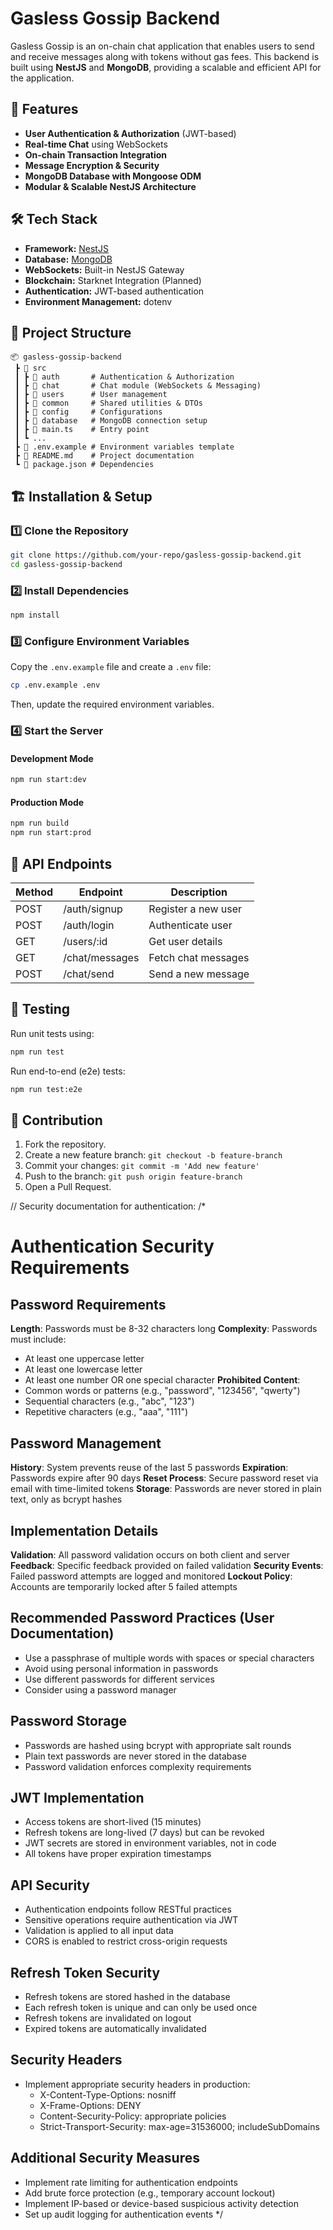 # Gasless Gossip Backend

Gasless Gossip is an on-chain chat application that enables users to send and receive messages along with tokens without gas fees. This backend is built using **NestJS** and **MongoDB**, providing a scalable and efficient API for the application.

## 🚀 Features
- **User Authentication & Authorization** (JWT-based)
- **Real-time Chat** using WebSockets
- **On-chain Transaction Integration**
- **Message Encryption & Security**
- **MongoDB Database with Mongoose ODM**
- **Modular & Scalable NestJS Architecture**

## 🛠 Tech Stack
- **Framework:** [NestJS](https://nestjs.com/)
- **Database:** [MongoDB](https://www.mongodb.com/)
- **WebSockets:** Built-in NestJS Gateway
- **Blockchain:** Starknet Integration (Planned)
- **Authentication:** JWT-based authentication
- **Environment Management:** dotenv

## 📂 Project Structure
```
📦 gasless-gossip-backend
 ┣ 📂 src
 ┃ ┣ 📂 auth       # Authentication & Authorization
 ┃ ┣ 📂 chat       # Chat module (WebSockets & Messaging)
 ┃ ┣ 📂 users      # User management
 ┃ ┣ 📂 common     # Shared utilities & DTOs
 ┃ ┣ 📂 config     # Configurations
 ┃ ┣ 📂 database   # MongoDB connection setup
 ┃ ┣ 📜 main.ts    # Entry point
 ┃ ┗ ...
 ┣ 📜 .env.example # Environment variables template
 ┣ 📜 README.md    # Project documentation
 ┗ 📜 package.json # Dependencies
```

## 🏗 Installation & Setup
### 1️⃣ Clone the Repository
```bash
git clone https://github.com/your-repo/gasless-gossip-backend.git
cd gasless-gossip-backend
```

### 2️⃣ Install Dependencies
```bash
npm install
```

### 3️⃣ Configure Environment Variables
Copy the `.env.example` file and create a `.env` file:
```bash
cp .env.example .env
```
Then, update the required environment variables.

### 4️⃣ Start the Server
#### Development Mode
```bash
npm run start:dev
```
#### Production Mode
```bash
npm run build
npm run start:prod
```

## 🔗 API Endpoints
| Method | Endpoint         | Description             |
|--------|----------------|-------------------------|
| POST   | /auth/signup   | Register a new user    |
| POST   | /auth/login    | Authenticate user      |
| GET    | /users/:id     | Get user details       |
| GET    | /chat/messages | Fetch chat messages    |
| POST   | /chat/send     | Send a new message     |

## 🧪 Testing
Run unit tests using:
```bash
npm run test
```
Run end-to-end (e2e) tests:
```bash
npm run test:e2e
```

## 🤝 Contribution
1. Fork the repository.
2. Create a new feature branch: `git checkout -b feature-branch`
3. Commit your changes: `git commit -m 'Add new feature'`
4. Push to the branch: `git push origin feature-branch`
5. Open a Pull Request.

// Security documentation for authentication:
/*
# Authentication Security Requirements
## Password Requirements
 **Length**: Passwords must be 8-32 characters long
 **Complexity**: Passwords must include:
   - At least one uppercase letter
   - At least one lowercase letter
   - At least one number OR one special character
 **Prohibited Content**:
   - Common words or patterns (e.g., "password", "123456", "qwerty")
   - Sequential characters (e.g., "abc", "123")
   - Repetitive characters (e.g., "aaa", "111")

## Password Management
 **History**: System prevents reuse of the last 5 passwords
 **Expiration**: Passwords expire after 90 days
 **Reset Process**: Secure password reset via email with time-limited tokens
 **Storage**: Passwords are never stored in plain text, only as bcrypt hashes

## Implementation Details
 **Validation**: All password validation occurs on both client and server
 **Feedback**: Specific feedback provided on failed validation
 **Security Events**: Failed password attempts are logged and monitored
 **Lockout Policy**: Accounts are temporarily locked after 5 failed attempts

## Recommended Password Practices (User Documentation)
- Use a passphrase of multiple words with spaces or special characters
- Avoid using personal information in passwords
- Use different passwords for different services
- Consider using a password manager
## Password Storage
- Passwords are hashed using bcrypt with appropriate salt rounds
- Plain text passwords are never stored in the database
- Password validation enforces complexity requirements

## JWT Implementation
- Access tokens are short-lived (15 minutes)
- Refresh tokens are long-lived (7 days) but can be revoked
- JWT secrets are stored in environment variables, not in code
- All tokens have proper expiration timestamps

## API Security
- Authentication endpoints follow RESTful practices
- Sensitive operations require authentication via JWT
- Validation is applied to all input data
- CORS is enabled to restrict cross-origin requests

## Refresh Token Security
- Refresh tokens are stored hashed in the database
- Each refresh token is unique and can only be used once
- Refresh tokens are invalidated on logout
- Expired tokens are automatically invalidated

## Security Headers
- Implement appropriate security headers in production:
  - X-Content-Type-Options: nosniff
  - X-Frame-Options: DENY
  - Content-Security-Policy: appropriate policies
  - Strict-Transport-Security: max-age=31536000; includeSubDomains

## Additional Security Measures
- Implement rate limiting for authentication endpoints
- Add brute force protection (e.g., temporary account lockout)
- Implement IP-based or device-based suspicious activity detection
- Set up audit logging for authentication events
*/